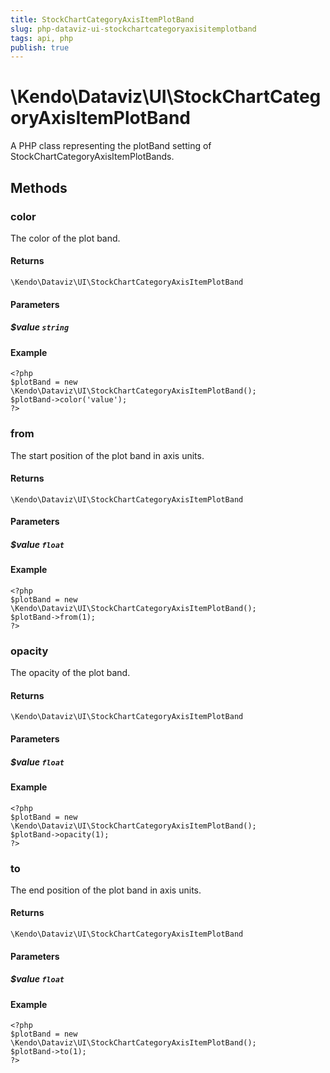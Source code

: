 ```yaml
---
title: StockChartCategoryAxisItemPlotBand
slug: php-dataviz-ui-stockchartcategoryaxisitemplotband
tags: api, php
publish: true
---
```


# \Kendo\Dataviz\UI\StockChartCategoryAxisItemPlotBand

A PHP class representing the plotBand setting of StockChartCategoryAxisItemPlotBands.


## Methods

### color
The color of the plot band.

#### Returns
`\Kendo\Dataviz\UI\StockChartCategoryAxisItemPlotBand`

#### Parameters

##### $value `string`



#### Example 
    <?php
    $plotBand = new \Kendo\Dataviz\UI\StockChartCategoryAxisItemPlotBand();
    $plotBand->color('value');
    ?>

### from
The start position of the plot band in axis units.

#### Returns
`\Kendo\Dataviz\UI\StockChartCategoryAxisItemPlotBand`

#### Parameters

##### $value `float`



#### Example 
    <?php
    $plotBand = new \Kendo\Dataviz\UI\StockChartCategoryAxisItemPlotBand();
    $plotBand->from(1);
    ?>

### opacity
The opacity of the plot band.

#### Returns
`\Kendo\Dataviz\UI\StockChartCategoryAxisItemPlotBand`

#### Parameters

##### $value `float`



#### Example 
    <?php
    $plotBand = new \Kendo\Dataviz\UI\StockChartCategoryAxisItemPlotBand();
    $plotBand->opacity(1);
    ?>

### to
The end position of the plot band in axis units.

#### Returns
`\Kendo\Dataviz\UI\StockChartCategoryAxisItemPlotBand`

#### Parameters

##### $value `float`



#### Example 
    <?php
    $plotBand = new \Kendo\Dataviz\UI\StockChartCategoryAxisItemPlotBand();
    $plotBand->to(1);
    ?>

 
